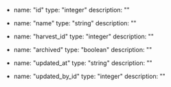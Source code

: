   - name: "id"
    type: "integer"
    description: ""

  - name: "name"
    type: "string"
    description: ""

  - name: "harvest_id"
    type: "integer"
    description: ""

  - name: "archived"
    type: "boolean"
    description: ""

  - name: "updated_at"
    type: "string"
    description: ""

  - name: "updated_by_id"
    type: "integer"
    description: ""

